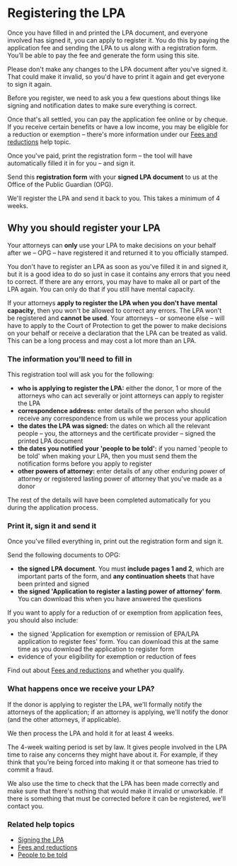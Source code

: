 # Registering the LPA

Once you have filled in and printed the LPA document, and everyone involved has signed it, you can apply to register it. You do this by paying the application fee and sending the LPA to us along with a registration form. You’ll be able to pay the fee and generate the form using this site.

Please don't make any changes to the LPA document after you've signed it. That could make it invalid, so you'd have to print it again and get everyone to sign it again.

Before you register, we need to ask you a few questions about things like signing and notification dates to make sure everything is correct.

Once that's all settled, you can pay the application fee online or by cheque. If you receive certain benefits or have a low income, you may be eligible for a reduction or exemption – there's more information under our [Fees and reductions](/help/#topic-fees-and-reductions) help topic.

Once you've paid, print the registration form – the tool will have automatically filled it in for you – and sign it.

Send this **registration form** with your **signed LPA document** to us at the Office of the Public Guardian (OPG).

We'll register the LPA and send it back to you. This takes a minimum of 4 weeks.

## Why you should register your LPA

Your attorneys can **only** use your LPA to make decisions on your behalf after we – OPG – have registered it and returned it to you officially stamped.

You don't have to register an LPA as soon as you've filled it in and signed it, but it is a good idea to do so just in case it contains any errors that you need to correct. If there are any errors, you may have to make all or part of the LPA again. You can only do that if you still have mental capacity.

If your attorneys **apply to register the LPA when you don't have mental capacity**, then you won't be allowed to correct any errors. The LPA won't be registered and **cannot be used**. Your attorneys – or someone else – will have to apply to the Court of Protection to get the power to make decisions on your behalf or receive a declaration that the LPA can be treated as valid. This can be a long process and may cost a lot more than an LPA.

### The information you'll need to fill in

This registration tool will ask you for the following:

* **who is applying to register the LPA:** either the donor, 1 or more of the attorneys who can act severally or joint attorneys can apply to register the LPA
* **correspondence address:** enter details of the person who should receive any correspondence from us while we process your application
* **the dates the LPA was signed:** the dates on which all the relevant people – you, the attorneys and the certificate provider – signed the printed LPA document
* **the dates you notified your 'people to be told':** if you named 'people to be told' when making your LPA, then you must send them the notification forms before you apply to register
* **other powers of attorney:** enter details of any other enduring power of attorney or registered lasting power of attorney that you've made as a donor

The rest of the details will have been completed automatically for you during the application process.

### Print it, sign it and send it

Once you've filled everything in, print out the registration form and sign it.

Send the following documents to OPG:

* **the signed LPA document**. You must **include pages 1 and 2**, which are important parts of the form, and **any continuation sheets** that have been printed and signed
* **the signed 'Application to register a lasting power of attorney' form**. You can download this when you have answered the questions

If you want to apply for a reduction of or exemption from application fees, you should also include:

* the signed 'Application for exemption or remission of EPA/LPA application to register fees' form. You can download this at the same time as you download the application to register form
* evidence of your eligibility for exemption or reduction of fees

Find out about [Fees and reductions](/help/#topic-fees-and-reductions) and whether you qualify.

### What happens once we receive your LPA?

If the donor is applying to register the LPA, we'll formally notify the attorneys of the application; if an attorney is applying, we'll notify the donor (and the other attorneys, if applicable).

We then process the LPA and hold it for at least 4 weeks.

The 4-week waiting period is set by law. It gives people involved in the LPA time to raise any concerns they might have about it. For example, if they think that you're being forced into making it or that someone has tried to commit a fraud.

We also use the time to check that the LPA has been made correctly and make sure that there's nothing that would make it invalid or unworkable. If there is something that must be corrected before it can be registered, we'll contact you.

### Related help topics
* [Signing the LPA](/help/#topic-signing-the-lpa)
* [Fees and reductions](/help/#topic-fees-and-reductions)
* [People to be told](/help/#topic-people-to-be-told)


